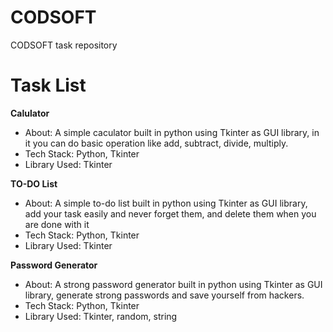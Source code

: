 # CODSOFT
CODSOFT task repository

# Task List

**Calulator**
- About: A simple caculator built in python using Tkinter as GUI library, in it you can do basic operation like add, subtract, divide, multiply.
- Tech Stack: Python, Tkinter
- Library Used: Tkinter

**TO-DO List**
- About: A simple to-do list built in python using Tkinter as GUI library, add your task easily and never forget them, and delete them when you are done with it
- Tech Stack: Python, Tkinter
- Library Used: Tkinter

**Password Generator**
- About: A strong password generator built in python using Tkinter as GUI library, generate strong passwords and save yourself from hackers.
- Tech Stack: Python, Tkinter
- Library Used: Tkinter, random, string
